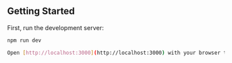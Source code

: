 ## Getting Started

First, run the development server:

```bash
npm run dev

Open [http://localhost:3000](http://localhost:3000) with your browser to see the result.
